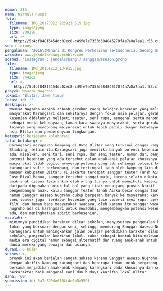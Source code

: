 ```yaml
---
nomor: 215
nama: Nirmala Puspa
foto:
  filename: IMG_20170822_225923_519.jpg
  type: image/jpeg
  size: 209296
  url: >-
    http://5c4cf848f6454dc02ec8-c49fe7e7355d384845270f4a7a0a7aa1.r53.cf2.rackcdn.com/1edeba70-d141-4eb3-a00f-d339e35d8f8c/IMG_20170822_225923_519.jpg
seni: lainnya
pengalaman: "2016\tMenari di Kongres Perkerisan se-Indonesia, Gedung Sungging Prabhangkara, 2017\tSinden Di Pembukaan Pmeran Keris TMII Jakarta bersama Sanggar Seni Semesta  Bersua Surakarta"
website: www.jendelaruang.tumblr.com
sosmed: 'instagram : jendelaruang / sanggarwasesonugroho'
file:
  filename: IMG_20151212_134915.jpg
  type: image/jpeg
  size: 744262
  url: >-
    http://5c4cf848f6454dc02ec8-c49fe7e7355d384845270f4a7a0a7aa1.r53.cf2.rackcdn.com/addab802-c72d-4971-84c4-e41658c3f60f/IMG_20151212_134915.jpg
proyek: Waseso Nugroho
lokasi: 'Blitar, Jawa Timur'
lokasi_id: ''
deskripsi: >-
  Waseso Nugroho adalah sebuah gerakan ruang belajar kesenian yang melibatkan
  masyarakat Karangsari dan sekitarnya dengan fokus usia pelajar. gerakan
  kesenian didalamnya meliputi teater, seni rupa, mengenal serta menonton film
  sebagai media kebudayaan, taman baca swadaya masyarakat, serta gerakan-gerakan
  lainnya yang mendorong masyarakat untuk lebih peduli dengan kebudayaan tradisi
  asli Blitar dan pemberdayaan lingkungan.
kategori: kerjasama_kolaborasi
latar_belakang: >-
  Karangsari merupakan kampung di Kota Blitar yang terkenal dengan kampung
  Blimbing, selain itu Karangsari juga memiliki banyak potensi kesenian yang
  ada. misalkan, seni tari, seni rupa, dan seni teater. namun dari banyak
  potensi kesenian yang ada tersebut dalam anak-anak pelajar khususnya justru
  masyarakat tidak begitu menyerap potensi yang ada sehingga potensi kesenian di
  karangsari sulit berkembang, dan tertinggal jauh oleh kampung lain di kota
  maupun kabupaten Blitar. dI Jakarta terdapat sanggar teater Tanah Airku asuhan
  Jose Rizal Manua, sanggar tersebut sangat maju, karena selain dikota besar
  anak-anak disana terarahkan oleh orang tuanya untuk mengikuti kesenian
  daripada digunakan untuk hal-hal yang tidak menunjang proses kratif
  pengembangan anak. kalau Sanggar Teater Tanah Airku besar dengan teaternya,
  namun Sanggar Waseso Nugroho cukup berperan banyak ke masyarakat karena selain
  seni teater juga  terdapat kesenian yang lain seperti seni rupa, apresiasi
  film, dan taman baca masyarakat swadaya. oleh karena itu sanggar waseso
  nugroho ada di karangsari untuk mewadahi, mengembangkan potensi kesenian yang
  ada, dan meningkatkan spirit berkesenian.
masalah: >-
  minimnya pendidikan karakter diluar sekolah, menyusutnya pengenalan kearifan
  lokal yang bersuara dengan seni, sehingga mendorong Sanggar Waseso Nugroho di
  Karangsari untuk meningkatkan jalan belajar pendidikan karakter diluar
  sekolah, pengenalan kearifan lokal. bukan sebagai bentuk kita melawan seni dan
  media era digital namun sebagai alternatif dan ruang anak-anak untuk mengenal
  dunia mereka yang sewajar dan usianya.
durasi: 6 bulan
sukses: >-
  proyek ini akan berjalan sangat sukses karena Sanggar Waseso Nugroho dibantu
  dengan aktifis kampung karangsari dan beberapa teman untuk bergotong royong
  bersama menjadikan anak-anak kampung karangsari pada khususnya dan sekitarnya
  berkarakter baik mengenal seni dan budaya kearifan lokal Blitar
dana: '60'
submission_id: 5a7c590da6188f4e6b5a959f
---
```

